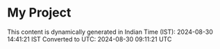 # My Project

This content is dynamically generated in Indian Time (IST): 2024-08-30 14:41:21 IST
Converted to UTC: 2024-08-30 09:11:21 UTC
